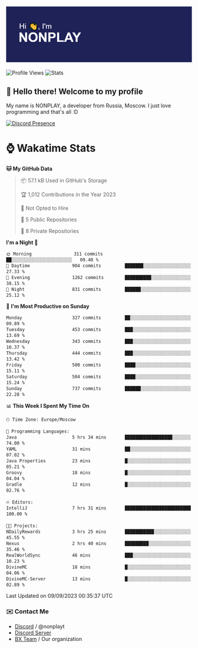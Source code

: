 ![Discord Presence](./header.png)
<br></br>
![Profile Views](https://komarev.com/ghpvc/?username=NONPLAYT&color=blue&style=for-the-badge)
![Stats](https://img.shields.io/badge/0%25-OPTIMIZED-orange?style=for-the-badge)


## :wave: Hello there! Welcome to my profile

My name is NONPLAY, a developer from Russia, Moscow. I just love programming and that's all :D

[![Discord Presence](https://lanyard.cnrad.dev/api/597087584090587177?showDisplayName=true)](https://discord.com/users/597087584090587177) 

# ⌚ Wakatime Stats

<!--START_SECTION:waka-->
**🐱 My GitHub Data** 

> 📦 57.1 kB Used in GitHub's Storage 
 > 
> 🏆 1,012 Contributions in the Year 2023
 > 
> 🚫 Not Opted to Hire
 > 
> 📜 5 Public Repositories 
 > 
> 🔑 8 Private Repositories 
 > 
**I'm a Night 🦉** 

```text
🌞 Morning                311 commits         ██░░░░░░░░░░░░░░░░░░░░░░░   09.40 % 
🌆 Daytime                904 commits         ███████░░░░░░░░░░░░░░░░░░   27.33 % 
🌃 Evening                1262 commits        ██████████░░░░░░░░░░░░░░░   38.15 % 
🌙 Night                  831 commits         ██████░░░░░░░░░░░░░░░░░░░   25.12 % 
```
📅 **I'm Most Productive on Sunday** 

```text
Monday                   327 commits         ██░░░░░░░░░░░░░░░░░░░░░░░   09.89 % 
Tuesday                  453 commits         ███░░░░░░░░░░░░░░░░░░░░░░   13.69 % 
Wednesday                343 commits         ███░░░░░░░░░░░░░░░░░░░░░░   10.37 % 
Thursday                 444 commits         ███░░░░░░░░░░░░░░░░░░░░░░   13.42 % 
Friday                   500 commits         ████░░░░░░░░░░░░░░░░░░░░░   15.11 % 
Saturday                 504 commits         ████░░░░░░░░░░░░░░░░░░░░░   15.24 % 
Sunday                   737 commits         ██████░░░░░░░░░░░░░░░░░░░   22.28 % 
```


📊 **This Week I Spent My Time On** 

```text
🕑︎ Time Zone: Europe/Moscow

💬 Programming Languages: 
Java                     5 hrs 34 mins       ██████████████████░░░░░░░   74.00 % 
YAML                     31 mins             ██░░░░░░░░░░░░░░░░░░░░░░░   07.02 % 
Java Properties          23 mins             █░░░░░░░░░░░░░░░░░░░░░░░░   05.21 % 
Groovy                   18 mins             █░░░░░░░░░░░░░░░░░░░░░░░░   04.04 % 
Gradle                   12 mins             █░░░░░░░░░░░░░░░░░░░░░░░░   02.76 % 

🔥 Editors: 
IntelliJ                 7 hrs 31 mins       █████████████████████████   100.00 % 

🐱‍💻 Projects: 
NDailyRewards            3 hrs 25 mins       ███████████░░░░░░░░░░░░░░   45.55 % 
Nexus                    2 hrs 40 mins       █████████░░░░░░░░░░░░░░░░   35.46 % 
RealWorldSync            46 mins             ███░░░░░░░░░░░░░░░░░░░░░░   10.23 % 
DivineMC                 18 mins             █░░░░░░░░░░░░░░░░░░░░░░░░   04.06 % 
DivineMC-Server          13 mins             █░░░░░░░░░░░░░░░░░░░░░░░░   02.89 % 
```


 Last Updated on 09/09/2023 00:35:37 UTC
<!--END_SECTION:waka-->

### ✉️ Contact Me

- [Discord](https://discord.com/users/597087584090587177) / @nonplayt
- [Discord Server](https://discord.gg/p7cxhw7E2M)
- [BX Team](https://github.com/BX-Team) / Our organization
